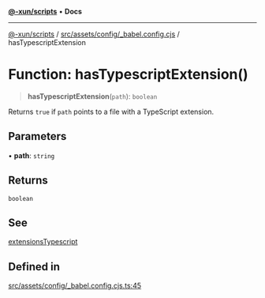 [**@-xun/scripts**](../../../../../README.md) • **Docs**

***

[@-xun/scripts](../../../../../README.md) / [src/assets/config/\_babel.config.cjs](../README.md) / hasTypescriptExtension

# Function: hasTypescriptExtension()

> **hasTypescriptExtension**(`path`): `boolean`

Returns `true` if `path` points to a file with a TypeScript extension.

## Parameters

• **path**: `string`

## Returns

`boolean`

## See

[extensionsTypescript](../variables/extensionsTypescript.md)

## Defined in

[src/assets/config/\_babel.config.cjs.ts:45](https://github.com/Xunnamius/xscripts/blob/91915b63e10dd6449ad16f4202f487b34227194a/src/assets/config/_babel.config.cjs.ts#L45)
